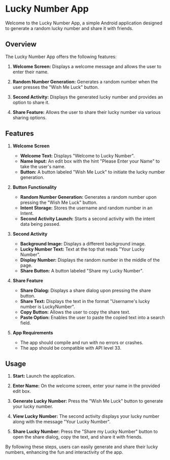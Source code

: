 # Lucky Number App

Welcome to the Lucky Number App, a simple Android application designed to generate a random lucky number and share it with friends.

## Overview

The Lucky Number App offers the following features:

1. **Welcome Screen:** Displays a welcome message and allows the user to enter their name.

2. **Random Number Generation:** Generates a random number when the user presses the "Wish Me Luck" button.

3. **Second Activity:** Displays the generated lucky number and provides an option to share it.

4. **Share Feature:** Allows the user to share their lucky number via various sharing options.


## Features

1. **Welcome Screen**
    - **Welcome Text:** Displays "Welcome to Lucky Number".
    - **Name Input:** An edit box with the hint "Please Enter your Name" to take the user's name.
    - **Button:** A button labeled "Wish Me Luck" to initiate the lucky number generation.

2. **Button Functionality**
    - **Random Number Generation:** Generates a random number upon pressing the "Wish Me Luck" button.
    - **Intent Storage:** Stores the username and random number in an Intent.
    - **Second Activity Launch:** Starts a second activity with the intent data being passed.

3. **Second Activity**
    - **Background Image:** Displays a different background image.
    - **Lucky Number Text:** Text at the top that reads "Your Lucky Number".
    - **Display Number:** Displays the random number in the middle of the page.
    - **Share Button:** A button labeled "Share my Lucky Number".

4. **Share Feature**
    - **Share Dialog:** Displays a share dialog upon pressing the share button.
    - **Share Text:** Displays the text in the format "Username's lucky number is LuckyNumber".
    - **Copy Button:** Allows the user to copy the share text.
    - **Paste Option:** Enables the user to paste the copied text into a search field.

5. **App Requirements**
    - The app should compile and run with no errors or crashes.
    - The app should be compatible with API level 33.

## Usage

1. **Start:** Launch the application.

2. **Enter Name:** On the welcome screen, enter your name in the provided edit box.

3. **Generate Lucky Number:** Press the "Wish Me Luck" button to generate your lucky number.

4. **View Lucky Number:** The second activity displays your lucky number along with the message "Your Lucky Number".

5. **Share Lucky Number:** Press the "Share my Lucky Number" button to open the share dialog, copy the text, and share it with friends.

By following these steps, users can easily generate and share their lucky numbers, enhancing the fun and interactivity of the app.
